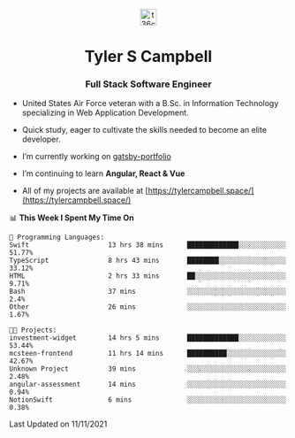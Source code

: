 <p align="center">
<a href="https://www.linkedin.com/in/t36campbell" target="blank"><img align="center" src="https://ik.imagekit.io/t36campbell/Portfolio/linkedin.png.original_m8bbGgPh6.png" alt="t36campbell" height="30" width="30" /></a>
</p>
<h1 align="center">Tyler S Campbell</h1>
<h3 align="center">Full Stack Software Engineer</h3>

* United States Air Force veteran with a B.Sc. in Information Technology specializing in Web Application Development. 

* Quick study, eager to cultivate the skills needed to become an elite developer.

* I’m currently working on [gatsby-portfolio](https://github.com/t36campbell/gatsby-portfolio)

* I’m continuing to learn **Angular, React & Vue**

* All of my projects are available at [https://tylercampbell.space/](https://tylercampbell.space/)

<!--START_SECTION:waka-->
📊 **This Week I Spent My Time On** 

```text
💬 Programming Languages: 
Swift                    13 hrs 38 mins      █████████████░░░░░░░░░░░░   51.77% 
TypeScript               8 hrs 43 mins       ████████░░░░░░░░░░░░░░░░░   33.12% 
HTML                     2 hrs 33 mins       ██░░░░░░░░░░░░░░░░░░░░░░░   9.71% 
Bash                     37 mins             ░░░░░░░░░░░░░░░░░░░░░░░░░   2.4% 
Other                    26 mins             ░░░░░░░░░░░░░░░░░░░░░░░░░   1.67%

🐱‍💻 Projects: 
investment-widget        14 hrs 5 mins       █████████████░░░░░░░░░░░░   53.44% 
mcsteen-frontend         11 hrs 14 mins      ██████████░░░░░░░░░░░░░░░   42.67% 
Unknown Project          39 mins             ░░░░░░░░░░░░░░░░░░░░░░░░░   2.48% 
angular-assessment       14 mins             ░░░░░░░░░░░░░░░░░░░░░░░░░   0.94% 
NotionSwift              6 mins              ░░░░░░░░░░░░░░░░░░░░░░░░░   0.38%

```


 Last Updated on 11/11/2021
<!--END_SECTION:waka-->
